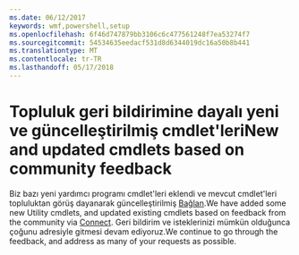 ```yaml
---
ms.date: 06/12/2017
keywords: wmf,powershell,setup
ms.openlocfilehash: 6f46d747879bb3106c6c477561248f7ea53274f7
ms.sourcegitcommit: 54534635eedacf531d8d6344019dc16a50b8b441
ms.translationtype: MT
ms.contentlocale: tr-TR
ms.lasthandoff: 05/17/2018
---
```

# <a name="new-and-updated-cmdlets-based-on-community-feedback"></a><span data-ttu-id="c4a4c-102">Topluluk geri bildirimine dayalı yeni ve güncelleştirilmiş cmdlet'leri</span><span class="sxs-lookup"><span data-stu-id="c4a4c-102">New and updated cmdlets based on community feedback</span></span>
<span data-ttu-id="c4a4c-103">Biz bazı yeni yardımcı programı cmdlet'leri eklendi ve mevcut cmdlet'leri topluluktan görüş dayanarak güncelleştirilmiş [Bağlan](https://connect.microsoft.com/powershell).</span><span class="sxs-lookup"><span data-stu-id="c4a4c-103">We have added some new Utility cmdlets, and updated existing cmdlets based on feedback from the community via [Connect](https://connect.microsoft.com/powershell).</span></span> <span data-ttu-id="c4a4c-104">Geri bildirim ve isteklerinizi mümkün olduğunca çoğunu adresiyle gitmesi devam ediyoruz.</span><span class="sxs-lookup"><span data-stu-id="c4a4c-104">We continue to go through the feedback, and address as many of your requests as possible.</span></span>
